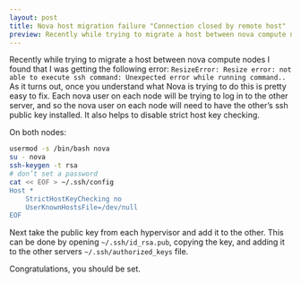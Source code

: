 ```yaml
---
layout: post
title: Nova host migration failure "Connection closed by remote host"
preview: Recently while trying to migrate a host between nova compute nodes I found that I was getting the following error&#58; `ResizeError&#58; Resize error&#58; not able to execute ssh command&#58; Unexpected error while running command..`
---
```


Recently while trying to migrate a host between nova compute nodes I found that I was getting the following error: `ResizeError: Resize error: not able to execute ssh command: Unexpected error while running command..` As it turns out, once you understand what Nova is trying to do this is pretty easy to fix. Each nova user on each node will be trying to log in to the other server, and so the nova user on each node will need to have the other’s ssh public key installed. It also helps to disable strict host key checking.

On both nodes:

```bash
usermod -s /bin/bash nova  
su - nova  
ssh-keygen -t rsa  
# don’t set a password
cat << EOF > ~/.ssh/config  
Host *  
    StrictHostKeyChecking no
    UserKnownHostsFile=/dev/null
EOF 
```

Next take the public key from each hypervisor and add it to the other. This can be done by opening `~/.ssh/id_rsa.pub`, copying the key, and adding it to the other servers `~/.ssh/authorized_keys` file.

Congratulations, you should be set.
